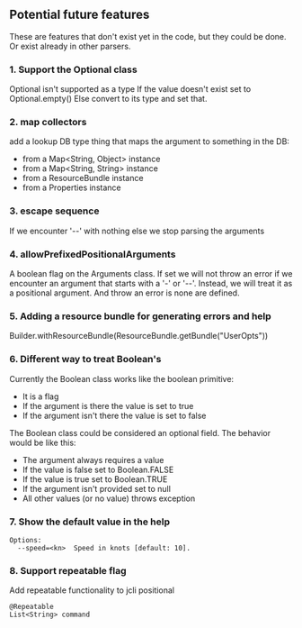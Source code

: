
## Potential future features

These are features that don't exist yet in the code, but they could be done.
Or exist already in other parsers.

### 1. Support the Optional class

Optional isn't supported as a type
If the value doesn't exist set to Optional.empty()
Else convert to its type and set that.

### 2. map collectors

add a lookup DB type thing that maps the argument to something in the DB:
- from a Map<String, Object> instance
- from a Map<String, String> instance
- from a ResourceBundle instance
- from a Properties instance 

### 3. escape sequence

If we encounter '--' with nothing else we stop parsing the arguments

### 4. allowPrefixedPositionalArguments

A boolean flag on the Arguments class. 
If set we will not throw an error if we encounter an argument that starts with a '-' or '--'.
Instead, we will treat it as a positional argument.
And throw an error is none are defined.

### 5. Adding a resource bundle for generating errors and help

Builder.withResourceBundle(ResourceBundle.getBundle("UserOpts"))

### 6. Different way to treat Boolean's

Currently the Boolean class works like the boolean primitive:
- It is a flag
- If the argument is there the value is set to true
- If the argument isn't there the value is set to false

The Boolean class could be considered an optional field. The behavior would be like this:
- The argument always requires a value
- If the value is false set to Boolean.FALSE
- If the value is true set to Boolean.TRUE
- If the argument isn't provided set to null
- All other values (or no value) throws exception

### 7. Show the default value in the help

```
Options:
  --speed=<kn>  Speed in knots [default: 10].
```

### 8. Support repeatable flag

Add repeatable functionality to jcli positional
```
@Repeatable
List<String> command
```